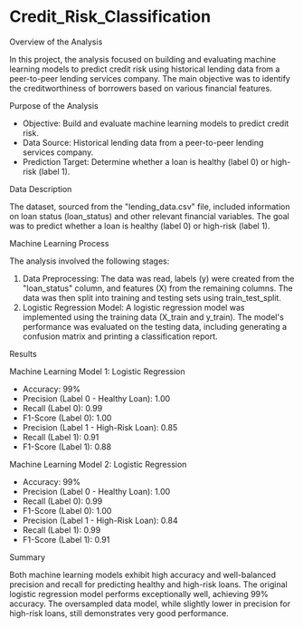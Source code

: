 # Credit_Risk_Classification

Overview of the Analysis

In this project, the analysis focused on building and evaluating machine learning models to predict credit risk using historical lending data from a peer-to-peer lending services company. The main objective was to identify the creditworthiness of borrowers based on various financial features.

Purpose of the Analysis

* Objective: Build and evaluate machine learning models to predict credit risk.
* Data Source: Historical lending data from a peer-to-peer lending services company.
* Prediction Target: Determine whether a loan is healthy (label 0) or high-risk (label 1).

Data Description

The dataset, sourced from the "lending_data.csv" file, included information on loan status (loan_status) and other relevant financial variables. The goal was to predict whether a loan is healthy (label 0) or high-risk (label 1).

Machine Learning Process

The analysis involved the following stages:

1. Data Preprocessing: The data was read, labels (y) were created from the "loan_status" column, and features (X) from the remaining columns. The data was then split into training and testing sets using train_test_split.
2. Logistic Regression Model: A logistic regression model was implemented using the training data (X_train and y_train). The model's performance was evaluated on the testing data, including generating a confusion matrix and printing a classification report.

Results

Machine Learning Model 1: Logistic Regression
* Accuracy: 99%
* Precision (Label 0 - Healthy Loan): 1.00
* Recall (Label 0): 0.99
* F1-Score (Label 0): 1.00
* Precision (Label 1 - High-Risk Loan): 0.85
* Recall (Label 1): 0.91
* F1-Score (Label 1): 0.88

Machine Learning Model 2: Logistic Regression
* Accuracy: 99%
* Precision (Label 0 - Healthy Loan): 1.00
* Recall (Label 0): 0.99
* F1-Score (Label 0): 1.00
* Precision (Label 1 - High-Risk Loan): 0.84
* Recall (Label 1): 0.99
* F1-Score (Label 1): 0.91

Summary

Both machine learning models exhibit high accuracy and well-balanced precision and recall for predicting healthy and high-risk loans. The original logistic regression model performs exceptionally well, achieving 99% accuracy. The oversampled data model, while slightly lower in precision for high-risk loans, still demonstrates very good performance.
